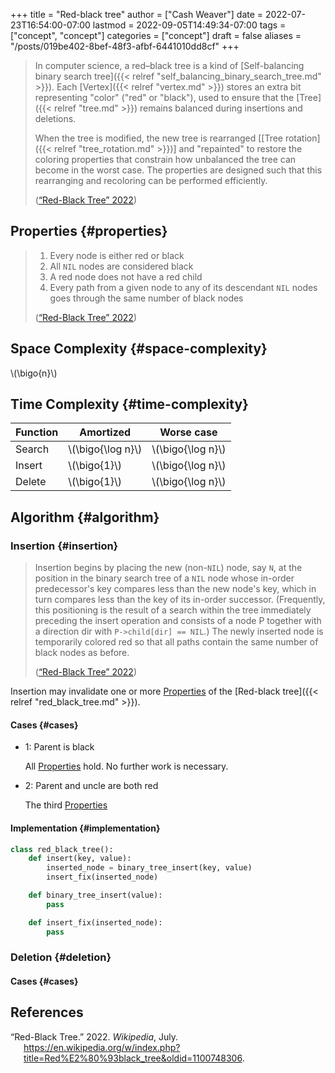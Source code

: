 +++
title = "Red-black tree"
author = ["Cash Weaver"]
date = 2022-07-23T16:54:00-07:00
lastmod = 2022-09-05T14:49:34-07:00
tags = ["concept", "concept"]
categories = ["concept"]
draft = false
aliases = "/posts/019be402-8bef-48f3-afbf-6441010dd8cf"
+++

> In computer science, a red–black tree is a kind of [Self-balancing binary search tree]({{< relref "self_balancing_binary_search_tree.md" >}}). Each [Vertex]({{< relref "vertex.md" >}}) stores an extra bit representing "color" ("red" or "black"), used to ensure that the [Tree]({{< relref "tree.md" >}}) remains balanced during insertions and deletions.
>
> When the tree is modified, the new tree is rearranged [[Tree rotation]({{< relref "tree_rotation.md" >}})] and "repainted" to restore the coloring properties that constrain how unbalanced the tree can become in the worst case. The properties are designed such that this rearranging and recoloring can be performed efficiently.
>
> (<a href="#citeproc_bib_item_1">“Red-Black Tree” 2022</a>)


## Properties {#properties}

> 1.  Every node is either red or black
> 2.  All `NIL` nodes are considered black
> 3.  A red node does not have a red child
> 4.  Every path from a given node to any of its descendant `NIL` nodes goes through the same number of black nodes
>
> (<a href="#citeproc_bib_item_1">“Red-Black Tree” 2022</a>)


## Space Complexity {#space-complexity}

\\(\bigo{n}\\)


## Time Complexity {#time-complexity}

| Function | Amortized           | Worse case          |
|----------|---------------------|---------------------|
| Search   | \\(\bigo{\log n}\\) | \\(\bigo{\log n}\\) |
| Insert   | \\(\bigo{1}\\)      | \\(\bigo{\log n}\\) |
| Delete   | \\(\bigo{1}\\)      | \\(\bigo{\log n}\\) |


## Algorithm {#algorithm}


### Insertion {#insertion}

> Insertion begins by placing the new (non-`NIL`) node, say `N`, at the position in the binary search tree of a `NIL` node whose in-order predecessor's key compares less than the new node's key, which in turn compares less than the key of its in-order successor. (Frequently, this positioning is the result of a search within the tree immediately preceding the insert operation and consists of a node P together with a direction dir with `P->child[dir] == NIL`.) The newly inserted node is temporarily colored red so that all paths contain the same number of black nodes as before.
>
> (<a href="#citeproc_bib_item_1">“Red-Black Tree” 2022</a>)

Insertion may invalidate one or more [Properties](#properties) of the [Red-black tree]({{< relref "red_black_tree.md" >}}).


#### Cases {#cases}

<!--list-separator-->

-  1: Parent is black

    All [Properties](#properties) hold. No further work is necessary.

<!--list-separator-->

-  2: Parent and uncle are both red

    The third [Properties](#properties)


#### Implementation {#implementation}

```python
class red_black_tree():
    def insert(key, value):
        inserted_node = binary_tree_insert(key, value)
        insert_fix(inserted_node)

    def binary_tree_insert(value):
        pass

    def insert_fix(inserted_node):
        pass
```


### Deletion {#deletion}


#### Cases {#cases}

## References

<style>.csl-entry{text-indent: -1.5em; margin-left: 1.5em;}</style><div class="csl-bib-body">
  <div class="csl-entry"><a id="citeproc_bib_item_1"></a>“Red-Black Tree.” 2022. <i>Wikipedia</i>, July. <a href="https://en.wikipedia.org/w/index.php?title=Red%E2%80%93black_tree&oldid=1100748306">https://en.wikipedia.org/w/index.php?title=Red%E2%80%93black_tree&#38;oldid=1100748306</a>.</div>
</div>
